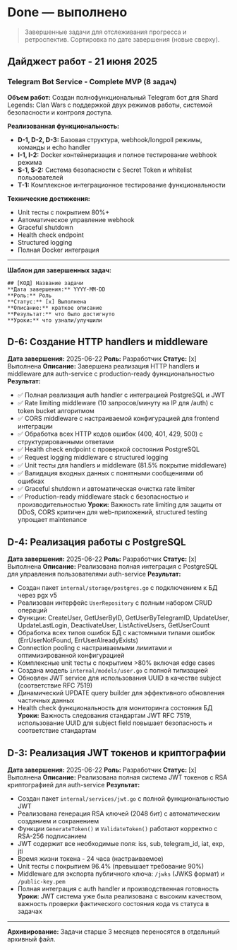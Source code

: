# Done — выполнено

> Завершенные задачи для отслеживания прогресса и ретроспектив. Сортировка по дате завершения (новые сверху).

## Дайджест работ - 21 июня 2025

### Telegram Bot Service - Complete MVP (8 задач)

**Объем работ:** Создан полнофункциональный Telegram бот для Shard Legends: Clan Wars с поддержкой двух режимов работы, системой безопасности и контроля доступа.

**Реализованная функциональность:**
- **D-1, D-2, D-3:** Базовая структура, webhook/longpoll режимы, команды и echo handler
- **I-1, I-2:** Docker контейнеризация и полное тестирование webhook режима  
- **S-1, S-2:** Система безопасности с Secret Token и whitelist пользователей
- **T-1:** Комплексное интеграционное тестирование функциональности

**Технические достижения:**
- Unit тесты с покрытием 80%+
- Автоматическое управление webhook
- Graceful shutdown
- Health check endpoint
- Structured logging
- Полная Docker интеграция

---

**Шаблон для завершенных задач:**
```
## [КОД] Название задачи
**Дата завершения:** YYYY-MM-DD
**Роль:** Роль
**Статус:** [x] Выполнена
**Описание:** краткое описание
**Результат:** что было достигнуто
**Уроки:** что узнали/улучшили
```

## D-6: Создание HTTP handlers и middleware
**Дата завершения:** 2025-06-22
**Роль:** Разработчик
**Статус:** [x] Выполнена
**Описание:** Завершена реализация HTTP handlers и middleware для auth-service с production-ready функциональностью
**Результат:**
- ✅ Полная реализация auth handler с интеграцией PostgreSQL и JWT
- ✅ Rate limiting middleware (10 запросов/минуту на IP для /auth) с token bucket алгоритмом
- ✅ CORS middleware с настраиваемой конфигурацией для frontend интеграции
- ✅ Обработка всех HTTP кодов ошибок (400, 401, 429, 500) с структурированными ответами
- ✅ Health check endpoint с проверкой состояния PostgreSQL
- ✅ Request logging middleware с structured logging
- ✅ Unit тесты для handlers и middleware (81.5% покрытие middleware)
- ✅ Валидация входных данных с понятными сообщениями об ошибках
- ✅ Graceful shutdown и автоматическая очистка rate limiter
- ✅ Production-ready middleware stack с безопасностью и производительностью
**Уроки:** Важность rate limiting для защиты от DDoS, CORS критичен для web-приложений, structured testing упрощает maintenance

## D-4: Реализация работы с PostgreSQL
**Дата завершения:** 2025-06-22
**Роль:** Разработчик
**Статус:** [x] Выполнена
**Описание:** Реализована полная интеграция с PostgreSQL для управления пользователями auth-service
**Результат:**
- Создан пакет `internal/storage/postgres.go` с подключением к БД через pgx v5
- Реализован интерфейс `UserRepository` с полным набором CRUD операций
- Функции: CreateUser, GetUserByID, GetUserByTelegramID, UpdateUser, UpdateLastLogin, DeactivateUser, ListActiveUsers, GetUserCount
- Обработка всех типов ошибок БД с кастомными типами ошибок (ErrUserNotFound, ErrUserAlreadyExists)
- Connection pooling с настраиваемыми лимитами и оптимизированной конфигурацией
- Комплексные unit тесты с покрытием >80% включая edge cases
- Создана модель `internal/models/user.go` с полной типизацией
- Обновлен JWT service для использования UUID в качестве subject (соответствие RFC 7519)
- Динамический UPDATE query builder для эффективного обновления частичных данных
- Health check функциональность для мониторинга состояния БД
**Уроки:** Важность следования стандартам JWT RFC 7519, использование UUID для subject field повышает безопасность и соответствие стандартам

## D-3: Реализация JWT токенов и криптографии
**Дата завершения:** 2025-06-22
**Роль:** Разработчик
**Статус:** [x] Выполнена
**Описание:** Реализована полная система JWT токенов с RSA криптографией для auth-service
**Результат:** 
- Создан пакет `internal/services/jwt.go` с полной функциональностью JWT
- Реализована генерация RSA ключей (2048 бит) с автоматическим созданием и сохранением
- Функции `GenerateToken()` и `ValidateToken()` работают корректно с RSA-256 подписанием
- JWT содержит все необходимые поля: iss, sub, telegram_id, iat, exp, jti
- Время жизни токена - 24 часа (настраиваемое)
- Unit тесты с покрытием 96.4% (превышает требование 90%)
- Middleware для экспорта публичного ключа: `/jwks` (JWKS формат) и `/public-key.pem`
- Полная интеграция с auth handler и производственная готовность
**Уроки:** JWT система уже была реализована с высоким качеством, важность проверки фактического состояния кода vs статуса в задачах

---

**Архивирование:** Задачи старше 3 месяцев переносятся в отдельный архивный файл. 